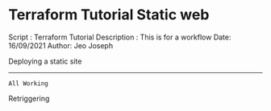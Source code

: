 # Terraform Tutorial Static web
Script : Terraform Tutorial 
Description : This is for a workflow 
Date: 16/09/2021
Author: Jeo Joseph <br>

Deploying a static site  <hr />
````
All Working
````
Retriggering
